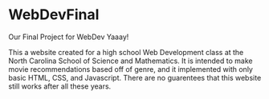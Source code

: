 # WebDevFinal
Our Final Project for WebDev Yaaay!

This a website created for a high school Web Development class at 
the North Carolina School of Science and Mathematics. It is intended
to make movie recommendations based off of genre, and it implemented
with only basic HTML, CSS, and Javascript. There are no guarentees that
this website still works after all these years.
